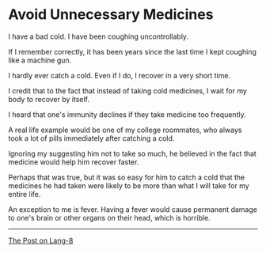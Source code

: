# Avoid Unnecessary Medicines

I have a bad cold. I have been coughing uncontrollably. 

If I remember correctly, it has been years since the last time I kept coughing like a machine gun.

I hardly ever catch a cold. Even if I do, I recover in a very short time.

I credit that to the fact that instead of taking cold medicines, I wait for my body to recover by itself.

I heard that one's immunity declines if they take medicine too frequently. 

A real life example would be one of my college roommates, who always took a lot of pills immediately after catching a cold. 

Ignoring my suggesting him not to take so much, he believed in the fact that medicine would help him recover faster.

Perhaps that was true, but it was so easy for him to catch a cold that the medicines he had taken were likely to be more than what I will take for my entire life.

An exception to me is fever. Having a fever would cause permanent damage to one's brain or other organs on their head, which is horrible.

---

[The Post on Lang-8](http://lang-8.com/1358180/journals/308332510757854487040759635879480526880)
